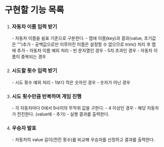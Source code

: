 <h1>구현할 기능 목록</h1>

1. <h3>자동차 이름 입력 받기</h3>
    - 자동차 이름을 쉼표 기준으로 구분한다.
      - 맵에 이름(key)과 결과(value, 초기값은 "")추가
        - 공백값으로만 이루어진 이름은 설정할 수 없으므로 trim() 처리 후 맵에 추가
    - 자동차 이름 예외 처리
      - 빈 문자열인 경우
      - 5자 초과인 경우
      - 자동차 이름이 중복되는 경우
2. <h3>시도할 횟수 입력 받기</h3>
   - 시도 횟수 예외 처리
     - 1보다 작은 숫자인 경우
     - 숫자가 아닌 경우
3. <h3>시도 횟수만큼 반복하며 게임 진행</h3>
    - 각 자동차마다 0에서 9사이의 무작위 값을 구한다.
      - 4 이상인 경우
        - 해당 자동차가 전진한다. (value에 - 추가)
    - 실행 결과를 출력한다.
4. <h3>우승자 발표</h3>
   - 자동차의 value 길이(전진 횟수)를 비교해 우승자를 선정하고 결과를 출력한다.